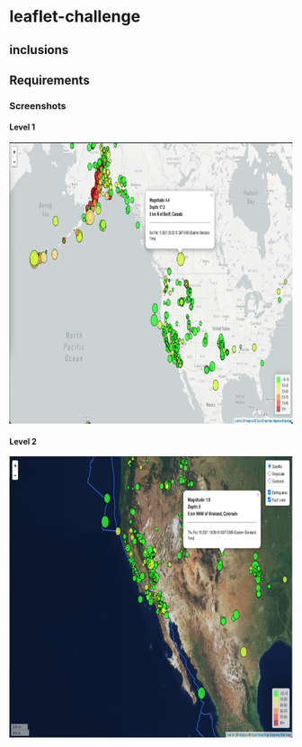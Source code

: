 # leaflet-challenge
 
## inclusions

## Requirements

### Screenshots
#### Level 1
<img src="./images/level-1.png" width="960" height="500" />

#### Level 2
<img src="./images/level-2.png" width="960" height="500" />